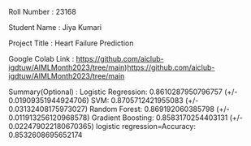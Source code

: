 Roll Number       :   23168

Student Name      :   Jiya Kumari

Project Title     :   Heart Failure Prediction

Google Colab Link :   https://github.com/aiclub-igdtuw/AIMLMonth2023/tree/main)https://github.com/aiclub-igdtuw/AIMLMonth2023/tree/main

Summary(Optional) :   Logistic Regression: 0.8610287950796757 (+/- 0.01909351944924706)
SVM: 0.8705712421955083 (+/- 0.03132408175973027)
Random Forest: 0.869192060385798 (+/- 0.011913256120968578)
Gradient Boosting: 0.8583170254403131 (+/- 0.022479022180670365)
logistic regression=Accuracy: 0.8532608695652174
